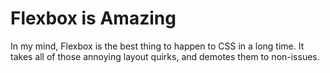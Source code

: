 # Flexbox is Amazing

In my mind, Flexbox is the best thing to happen to CSS in a long time. It takes all of those annoying layout quirks, and demotes them to non-issues.